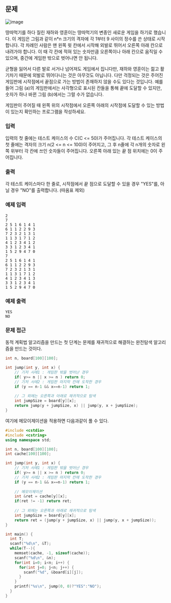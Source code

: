 ## 문제

![image](http://algospot.com/media/judge-attachments/3a3560eb4194bc927e325514b88468df/jumpgame.png)

땅따먹기를 하다 질린 재하와 영훈이는 땅따먹기의 변종인 새로운 게임을 하기로 했습니다. 이 게임은 그림과 같이 n*n 크기의 격자에 각 1부터 9 사이의 정수를 쓴 상태로 시작합니다. 각 차례인 사람은 맨 왼쪽 윗 칸에서 시작해 외발로 뛰어서 오른쪽 아래 칸으로 내려가야 합니다. 이 때 각 칸에 적혀 있는 숫자만큼 오른쪽이나 아래 칸으로 움직일 수 있으며, 중간에 게임판 밖으로 벗어나면 안 됩니다.

균형을 잃어서 다른 발로 서거나 넘어져도 게임에서 집니다만, 재하와 영훈이는 젊고 활기차기 때문에 외발로 뛰어다니는 것은 아무것도 아닙니다. 다만 걱정되는 것은 주어진 게임판에 시작점에서 끝점으로 가는 방법이 존재하지 않을 수도 있다는 것입니다. 예를 들어 그림 (a)의 게임판에서는 사각형으로 표시된 칸들을 통해 끝에 도달할 수 있지만, 숫자가 하나 바뀐 그림 (b)에서는 그럴 수가 없습니다.

게임판이 주어질 때 왼쪽 위의 시작점에서 오른쪽 아래의 시작점에 도달할 수 있는 방법이 있는지 확인하는 프로그램을 작성하세요.

### 입력

입력의 첫 줄에는 테스트 케이스의 수 C(C <= 50)가 주어집니다. 각 테스트 케이스의 첫 줄에는 격자의 크기 n(2 <= n <= 100)이 주어지고, 그 후 n줄에 각 n개의 숫자로 왼쪽 위부터 각 칸에 쓰인 숫자들이 주어집니다. 오른쪽 아래 있는 끝 점 위치에는 0이 주어집니다.

### 출력

각 테스트 케이스마다 한 줄로, 시작점에서 끝 점으로 도달할 수 있을 경우 "YES"를, 아닐 경우 "NO"를 출력합니다. (따옴표 제외)

### 예제 입력
```
2
7
2 5 1 6 1 4 1
6 1 1 2 2 9 3
7 2 3 2 1 3 1
1 1 3 1 7 1 2
4 1 2 3 4 1 2
3 3 1 2 3 4 1
1 5 2 9 4 7 0
7
2 5 1 6 1 4 1
6 1 1 2 2 9 3
7 2 3 2 1 3 1
1 1 3 1 7 1 2
4 1 2 3 4 1 3
3 3 1 2 3 4 1
1 5 2 9 4 7 0 
```
### 예제 출력
```
YES
NO
```

### 문제 접근

동적 계획법 알고리즘을 만드는 첫 단계는 문제를 재귀적으로 해결하는 완전탐색 알고리즘을 만드는 것이다.

```cpp
int n, board[100][100];

int jump(int y, int x) {
    // 기저 사례1 : 게임판 밖을 벗어난 경우
    if( y>= n || x >= n ) return 0;
    // 기저 사레2 : 게임판 마지막 칸에 도착한 경우
    if (y == n-1 && x==n-1) return 1;
    
    // 그 외에는 오른쪽과 아래로 재귀적으로 탐색
    int jumpSize = board[y][x];
    return jump(y + jumpSize, x) || jump(y, x + jumpSize);
}
```
여기에 메모이제이션을 적용하면 다음과같이 풀 수 있다.

```cpp
#include <cstdio>
#include <cstring>
using namespace std;

int n, board[100][100];
int cache[100][100];

int jump(int y, int x) {
    // 기저 사례1 : 게임판 밖을 벗어난 경우
    if( y>= n || x >= n ) return 0;
    // 기저 사레2 : 게임판 마지막 칸에 도착한 경우
    if (y == n-1 && x==n-1) return 1;
    
    // 메모이제이션
    int &ret = cache[y][x];
    if(ret != -1) return ret;
  
    // 그 외에는 오른쪽과 아래로 재귀적으로 탐색
    int jumpSize = board[y][x];
    return ret = (jump(y + jumpSize, x) || jump(y, x + jumpSize));
}

int main() {
  int T;
  scanf("%d\n", &T);
  while(T--){
    memset(cache, -1, sizeof(cache));
    scanf("%d\n", &n);
    for(int i=0; i<n; i++) {
      for(int j=0; j<n; j++) {
        scanf("%d", &board[i][j]);
      }
    }
    printf("%s\n", jump(0, 0)?"YES":"NO");
  }
}
```

